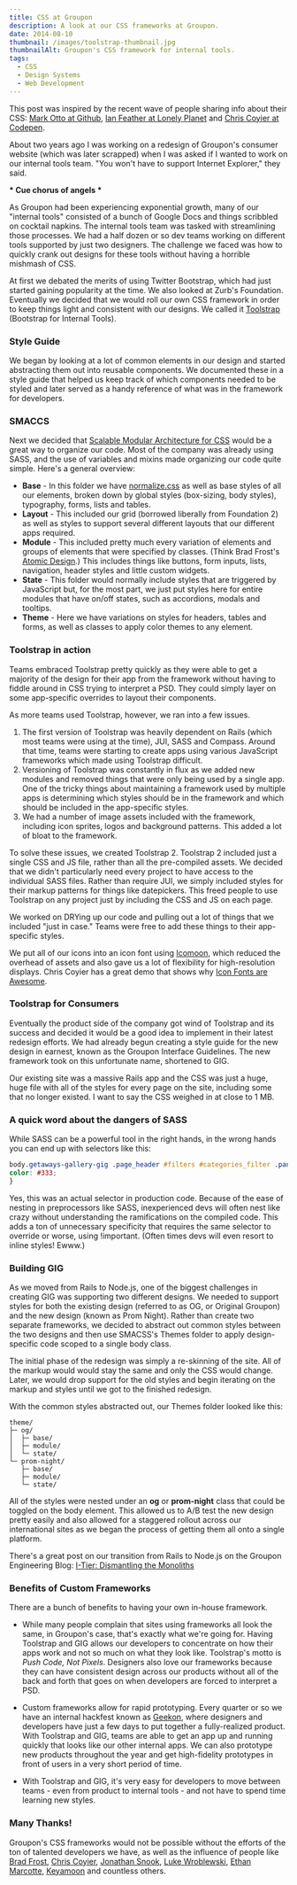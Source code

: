 ```yaml
---
title: CSS at Groupon
description: A look at our CSS frameworks at Groupon.
date: 2014-08-10
thumbnail: /images/toolstrap-thumbnail.jpg
thumbnailAlt: Groupon's CSS framework for internal tools.
tags:
  - CSS
  - Design Systems
  - Web Development
---
```

This post was inspired by the recent wave of people sharing info about their CSS: [Mark Otto at Github](http://markdotto.com/2014/07/23/githubs-css/), [Ian Feather at Lonely Planet](http://ianfeather.co.uk/css-at-lonely-planet/) and [Chris Coyier at Codepen](http://codepen.io/chriscoyier/blog/codepens-css).

About two years ago I was working on a redesign of Groupon's consumer website (which was later scrapped) when I was asked if I wanted to work on our internal tools team. "You won't have to support Internet Explorer," they said.

**\* Cue chorus of angels \***

As Groupon had been experiencing exponential growth, many of our "internal tools" consisted of a bunch of Google Docs and things scribbled on cocktail napkins. The internal tools team was tasked with streamlining those processes. We had a half dozen or so dev teams working on different tools supported by just two designers. The challenge we faced was how to quickly crank out designs for these tools without having a horrible mishmash of CSS.

At first we debated the merits of using Twitter Bootstrap, which had just started gaining popularity at the time. We also looked at Zurb's Foundation. Eventually we decided that we would roll our own CSS framework in order to keep things light and consistent with our designs. We called it [Toolstrap](https://speakerdeck.com/peruvianidol/toolstrap-a-css-framework-for-groupon-internal-tools) (Bootstrap for Internal Tools).

<h3 class="ma-heading-3">Style Guide</h3>

We began by looking at a lot of common elements in our design and started abstracting them out into reusable components. We documented these in a style guide that helped us keep track of which components needed to be styled and later served as a handy reference of what was in the framework for developers.

<h3 class="ma-heading-3">SMACCS</h3>

Next we decided that [Scalable Modular Architecture for CSS](https://smacss.com/) would be a great way to organize our code. Most of the company was already using SASS, and the use of variables and mixins made organizing our code quite simple. Here's a general overview:

* **Base** - In this folder we have [normalize.css](http://necolas.github.io/normalize.css/) as well as base styles of all our elements, broken down by global styles (box-sizing, body styles), typography, forms, lists and tables.
* **Layout** - This included our grid (borrowed liberally from Foundation 2) as well as styles to support several different layouts that our different apps required.
* **Module** - This included pretty much every variation of elements and groups of elements that were specified by classes. (Think Brad Frost's [Atomic Design](http://bradfrostweb.com/blog/post/atomic-web-design/).) This includes things like buttons, form inputs, lists, navigation, header styles and little custom widgets.
* **State** - This folder would normally include styles that are triggered by JavaScript but, for the most part, we just put styles here for entire modules that have on/off states, such as accordions, modals and tooltips.
* **Theme** - Here we have variations on styles for headers, tables and forms, as well as classes to apply color themes to any element.

<h3 class="ma-heading-3">Toolstrap in action</h3>

Teams embraced Toolstrap pretty quickly as they were able to get a majority of the design for their app from the framework without having to fiddle around in CSS trying to interpret a PSD. They could simply layer on some app-specific overrides to layout their components.

As more teams used Toolstrap, however, we ran into a few issues.

1. The first version of Toolstrap was heavily dependent on Rails (which most teams were using at the time), JUI, SASS and Compass. Around that time, teams were starting to create apps using various JavaScript frameworks which made using Toolstrap difficult.
2. Versioning of Toolstrap was constantly in flux as we added new modules and removed things that were only being used by a single app. One of the tricky things about maintaining a framework used by multiple apps is determining which styles should be in the framework and which should be included in the app-specific styles.
3. We had a number of image assets included with the framework, including icon sprites, logos and background patterns. This added a lot of bloat to the framework.

To solve these issues, we created Toolstrap 2. Toolstrap 2 included just a single CSS and JS file, rather than all the pre-compiled assets. We decided that we didn't particularly need every project to have access to the individual SASS files. Rather than require JUI, we simply included styles for their markup patterns for things like datepickers. This freed people to use Toolstrap on any project just by including the CSS and JS on each page.

We worked on DRYing up our code and pulling out a lot of things that we included "just in case." Teams were free to add these things to their app-specific styles.

We put all of our icons into an icon font using [Icomoon](https://icomoon.io/), which reduced the overhead of assets and also gave us a lot of flexibility for high-resolution displays. Chris Coyier has a great demo that shows why [Icon Fonts are Awesome](http://css-tricks.com/examples/IconFont/).

<h3 class="ma-heading-3">Toolstrap for Consumers</h3>

Eventually the product side of the company got wind of Toolstrap and its success and decided it would be a good idea to implement in their latest redesign efforts. We had already begun creating a style guide for the new design in earnest, known as the Groupon Interface Guidelines. The new framework took on this unfortunate name, shortened to GIG.

Our existing site was a massive Rails app and the CSS was just a huge, huge file with all of the styles for every page on the site, including some that no longer existed. I want to say the CSS weighed in at close to 1 MB.

<h3 class="ma-heading-3">A quick word about the dangers of SASS</h3>

While SASS can be a powerful tool in the right hands, in the wrong hands you can end up with selectors like this:

```scss
body.getaways-gallery-gig .page_header #filters #categories_filter .pane .categories_container .categories ul li.selectBox-selected a {
color: #333;
}
```

Yes, this was an actual selector in production code. Because of the ease of nesting in preprocessors like SASS, inexperienced devs will often nest like crazy without understanding the ramifications on the compiled code. This adds a ton of unnecessary specificity that requires the same selector to override or worse, using !important. (Often times devs will even resort to inline styles! Ewww.)

<h3 class="ma-heading-3">Building GIG</h3>

As we moved from Rails to Node.js, one of the biggest challenges in creating GIG was supporting two different designs. We needed to support styles for both the existing design (referred to as OG, or Original Groupon) and the new design (known as Prom Night). Rather than create two separate frameworks, we decided to abstract out common styles between the two designs and then use SMACSS's Themes folder to apply design-specific code scoped to a single body class.

The initial phase of the redesign was simply a re-skinning of the site. All of the markup would would stay the same and only the CSS would change. Later, we would drop support for the old styles and begin iterating on the markup and styles until we got to the finished redesign.

With the common styles abstracted out, our Themes folder looked like this:

```text
theme/
├─ og/
│  ├─ base/
│  ├─ module/
│  └─ state/
└─ prom-night/
   ├─ base/
   ├─ module/
   └─ state/
```

All of the styles were nested under an **og** or **prom-night** class that could be toggled on the body element. This allowed us to A/B test the new design pretty easily and also allowed for a staggered rollout across our international sites as we began the process of getting them all onto a single platform.

There's a great post on our transition from Rails to Node.js on the Groupon Engineering Blog: [I-Tier: Dismantling the Monoliths](https://engineering.groupon.com/2013/misc/i-tier-dismantling-the-monoliths/)

<h3 class="ma-heading-3">Benefits of Custom Frameworks</h3>

There are a bunch of benefits to having your own in-house framework.

* While many people complain that sites using frameworks all look the same, in Groupon's case, that's exactly what we're going for. Having Toolstrap and GIG allows our developers to concentrate on how their apps work and not so much on what they look like. Toolstrap's motto is *Push Code, Not Pixels*. Designers also love our frameworks because they can have consistent design across our products without all of the back and forth that goes on when developers are forced to interpret a PSD.

* Custom frameworks allow for rapid prototyping. Every quarter or so we have an internal hackfest known as [Geekon](https://engineering.groupon.com/2013/misc/bottoms-up-innovation-groupon-hosts-geekon-first-internal-tech-conference/), where designers and developers have just a few days to put together a fully-realized product. With Toolstrap and GIG, teams are able to get an app up and running quickly that looks like our other internal apps. We can also prototype new products throughout the year and get high-fidelity prototypes in front of users in a very short period of time.  

* With Toolstrap and GIG, it's very easy for developers to move between teams - even from product to internal tools - and not have to spend time learning new styles.  

<h3 class="ma-heading-3">Many Thanks!</h3>

Groupon's CSS frameworks would not be possible without the efforts of the ton of talented developers we have, as well as the influence of people like [Brad Frost](http://bradfrostweb.com/), [Chris Coyier](http://chriscoyier.net/), [Jonathan Snook](http://snook.ca/), [Luke Wroblewski](http://www.lukew.com/), [Ethan Marcotte](http://ethanmarcotte.com/), [Keyamoon](http://keyamoon.com/) and countless others.